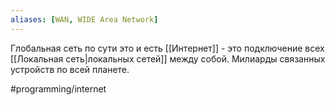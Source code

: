 ```yaml
---
aliases: [WAN, WIDE Area Network]
---
```

Глобальная сеть по сути это и есть [[Интернет]] - это подключение всех [[Локальная сеть|локальных сетей]] между собой. Милиарды связанных устройств по всей планете.

#programming/internet